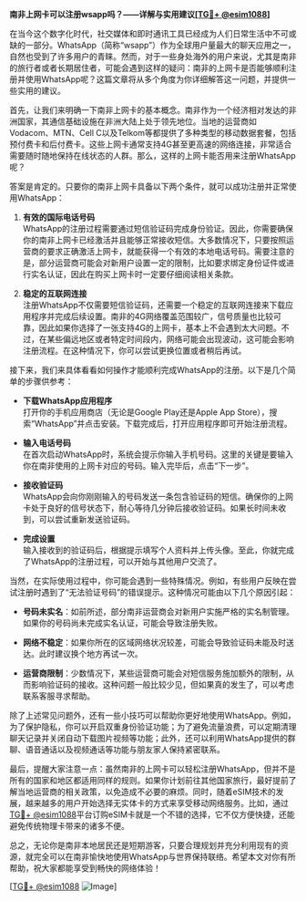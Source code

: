 **南非上网卡可以注册wsapp吗？——详解与实用建议[[TG💪+ @esim1088](https://t.me/s/esim1088)]**

在当今这个数字化时代，社交媒体和即时通讯工具已经成为人们日常生活中不可或缺的一部分。WhatsApp（简称“wsapp”）作为全球用户量最大的聊天应用之一，自然也受到了许多用户的青睐。然而，对于一些身处海外的用户来说，尤其是南非的旅行者或者长期居住者，可能会遇到这样的疑问：南非的上网卡是否能够顺利注册并使用WhatsApp呢？这篇文章将从多个角度为你详细解答这一问题，并提供一些实用的建议。

首先，让我们来明确一下南非上网卡的基本概念。南非作为一个经济相对发达的非洲国家，其通信基础设施在非洲大陆上处于领先地位。当地的运营商如Vodacom、MTN、Cell C以及Telkom等都提供了多种类型的移动数据套餐，包括预付费卡和后付费卡。这些上网卡通常支持4G甚至更高速的网络连接，非常适合需要随时随地保持在线状态的人群。那么，这样的上网卡能否用来注册WhatsApp呢？

答案是肯定的。只要你的南非上网卡具备以下两个条件，就可以成功注册并正常使用WhatsApp：

1. **有效的国际电话号码**  
   WhatsApp的注册过程需要通过短信验证码完成身份验证。因此，你需要确保你的南非上网卡已经激活并且能够正常接收短信。大多数情况下，只要按照运营商的要求正确激活上网卡，就能获得一个有效的本地电话号码。需要注意的是，部分运营商可能会对新用户设置一定的限制，比如要求绑定身份证件或进行实名认证，因此在购买上网卡时一定要仔细阅读相关条款。

2. **稳定的互联网连接**  
   注册WhatsApp不仅需要短信验证码，还需要一个稳定的互联网连接来下载应用程序并完成后续设置。南非的4G网络覆盖范围较广，信号质量也比较可靠，因此如果你选择了一张支持4G的上网卡，基本上不会遇到太大问题。不过，在某些偏远地区或者特定时间段内，网络可能会出现波动，这可能会影响注册流程。在这种情况下，你可以尝试更换位置或者稍后再试。

接下来，我们来具体看看如何操作才能顺利完成WhatsApp的注册。以下是几个简单的步骤供参考：

- **下载WhatsApp应用程序**  
  打开你的手机应用商店（无论是Google Play还是Apple App Store），搜索“WhatsApp”并点击安装。下载完成后，打开应用程序即可开始注册流程。

- **输入电话号码**  
  在首次启动WhatsApp时，系统会提示你输入手机号码。这里的关键是要输入你在南非使用的上网卡对应的号码。输入完毕后，点击“下一步”。

- **接收验证码**  
  WhatsApp会向你刚刚输入的号码发送一条包含验证码的短信。确保你的上网卡处于良好的信号状态下，耐心等待几分钟后接收验证码。如果长时间未收到，可以尝试重新发送验证码。

- **完成设置**  
  输入接收到的验证码后，根据提示填写个人资料并上传头像。至此，你就完成了WhatsApp的注册过程，可以开始与其他用户交流了。

当然，在实际使用过程中，你可能会遇到一些特殊情况。例如，有些用户反映在尝试注册时遇到了“无法验证号码”的错误提示。这种情况可能由以下几个原因引起：

- **号码未实名**：如前所述，部分南非运营商会对新用户实施严格的实名制管理。如果你的号码尚未完成实名认证，可能会导致注册失败。
  
- **网络不稳定**：如果你所在的区域网络状况较差，可能会导致验证码未能及时送达。此时建议换个地方再试一次。

- **运营商限制**：少数情况下，某些运营商可能会对短信服务施加额外的限制，从而影响验证码的接收。这种问题一般比较少见，但如果真的发生了，可以考虑联系客服寻求帮助。

除了上述常见问题外，还有一些小技巧可以帮助你更好地使用WhatsApp。例如，为了保护隐私，你可以开启双重身份验证功能；为了避免流量浪费，可以定期清理聊天记录并关闭自动下载图片视频等功能；此外，还可以利用WhatsApp提供的群聊、语音通话以及视频通话等功能与朋友家人保持紧密联系。

最后，提醒大家注意一点：虽然南非的上网卡可以轻松注册WhatsApp，但并不是所有的国家和地区都适用同样的规则。如果你计划前往其他国家旅行，最好提前了解当地运营商的相关政策，以免造成不必要的麻烦。同时，随着eSIM技术的发展，越来越多的用户开始选择无实体卡的方式来享受移动网络服务。比如，通过[TG💪+ @esim1088](https://t.me/s/esim1088)平台订购eSIM卡就是一个不错的选择，它不仅方便快捷，还能避免传统物理卡带来的诸多不便。

总之，无论你是南非本地居民还是短期游客，只要合理规划并充分利用现有的资源，就完全可以在南非愉快地使用WhatsApp与世界保持联络。希望本文对你有所帮助，祝大家都能享受到畅快的网络体验！

[[TG💪+ @esim1088](https://t.me/s/esim1088) ![Image](https://i.postimg.cc/4NQfJmqS/Snipaste-2025-05-13-00-14-12.png)]